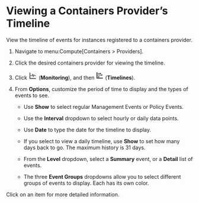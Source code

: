 # Viewing a Containers Provider’s Timeline

View the timeline of events for instances registered to a containers
provider.

1.  Navigate to menu:Compute\[Containers \> Providers\].

2.  Click the desired containers provider for viewing the timeline.

3.  Click ![Monitoring](/images/1994.png) (**Monitoring**), and then
    ![Timelines](/images/1995.png) (**Timelines**).

4.  From **Options**, customize the period of time to display and the
    types of events to see.

      - Use **Show** to select regular Management Events or Policy
        Events.

      - Use the **Interval** dropdown to select hourly or daily data
        points.

      - Use **Date** to type the date for the timeline to display.

      - If you select to view a daily timeline, use **Show** to set how
        many days back to go. The maximum history is 31 days.

      - From the **Level** dropdown, select a **Summary** event, or a
        **Detail** list of events.

      - The three **Event Groups** dropdowns allow you to select
        different groups of events to display. Each has its own color.

Click on an item for more detailed information.
